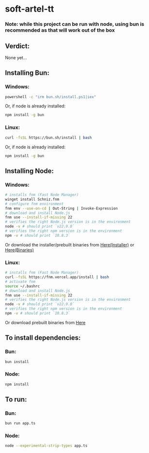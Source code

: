 # soft-artel-tt
### Note: while this project can be run with node, using bun is recommended as that will work out of the box

## Verdict:
None yet...

## Installing Bun:
### Windows:
```bash
powershell -c "irm bun.sh/install.ps1|iex"
```
Or, if node is already installed:
```bash
npm install -g bun
```
### Linux:
```bash
curl -fsSL https://bun.sh/install | bash
```
Or, if node is already installed:
```bash
npm install -g bun
```

## Installing Node:
### Windows:
```bash
# installs fnm (Fast Node Manager)
winget install Schniz.fnm
# configure fnm environment
fnm env --use-on-cd | Out-String | Invoke-Expression
# download and install Node.js
fnm use --install-if-missing 22
# verifies the right Node.js version is in the environment
node -v # should print `v22.9.0`
# verifies the right npm version is in the environment
npm -v # should print `10.8.3`
```
Or download the installer/prebuilt binaries from [Here(Installer)](https://nodejs.org/en/download/prebuilt-installer) or [Here(Binaries)](https://nodejs.org/en/download/prebuilt-binaries)

### Linux:
```bash
# installs fnm (Fast Node Manager)
curl -fsSL https://fnm.vercel.app/install | bash
# activate fnm
source ~/.bashrc
# download and install Node.js
fnm use --install-if-missing 22
# verifies the right Node.js version is in the environment
node -v # should print `v22.9.0`
# verifies the right npm version is in the environment
npm -v # should print `10.8.3`
```
Or download prebuilt binaries from [Here](https://nodejs.org/en/download/prebuilt-binaries)

## To install dependencies:
### Bun:
```bash
bun install
```
### Node:
```bash
npm install
```

## To run:
### Bun:
```bash
bun run app.ts
```
### Node:
```bash
node --experimental-strip-types app.ts
```